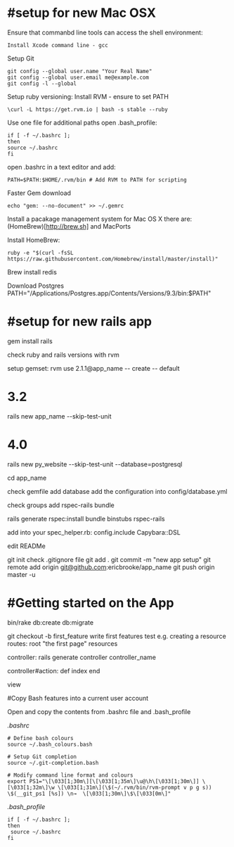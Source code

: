 #setup for new Mac OSX
=====

Ensure that commanbd line tools can access the shell environment:
```
Install Xcode command line - gcc
```

Setup Git
```
git config --global user.name "Your Real Name"
git config --global user.email me@example.com
git config -l --global
```
Setup ruby versioning:
Install RVM - ensure to set PATH

```
\curl -L https://get.rvm.io | bash -s stable --ruby
```
Use one file for additional paths open .bash_profile:
```
if [ -f ~/.bashrc ];
then
source ~/.bashrc
fi
```

open .bashrc in a text editor and add:
```
PATH=$PATH:$HOME/.rvm/bin # Add RVM to PATH for scripting
```

Faster Gem download
```
echo "gem: --no-document" >> ~/.gemrc
```
Install a pacakage management system for Mac OS X there are:
(HomeBrew)[http://brew.sh] and MacPorts

Install HomeBrew:
```
ruby -e "$(curl -fsSL https://raw.githubusercontent.com/Homebrew/install/master/install)"
```

Brew install redis

Download Postgres
PATH="/Applications/Postgres.app/Contents/Versions/9.3/bin:$PATH" 



#setup for new rails app
=====
gem install rails

check ruby and rails versions with rvm

setup gemset:
rvm use 2.1.1@app_name -- create -- default

# 3.2
rails new app_name --skip-test-unit

# 4.0
rails new py_website --skip-test-unit --database=postgresql

cd app_name

check gemfile add database
add the configuration into config/database.yml

check groups
add rspec-rails
bundle

rails generate rspec:install
bundle binstubs rspec-rails

add into your spec_helper.rb:
config.include Capybara::DSL

edit READMe

git init
check .gitignore file
git add .
git commit -m "new app setup"
git remote add origin git@github.com:ericbrooke/app_name
git push origin master -u


#Getting started on the App
======
bin/rake db:create db:migrate

git checkout -b first_feature
write first features test e.g. creating a resource
routes:
root "the first page"
resources

controller:
rails generate controller controller_name

controller#action:
def index
end

view

#Copy Bash features into a current user account

Open and copy the contents from .bashrc file and .bash_profile

*.bashrc*

```
# Define bash colours
source ~/.bash_colours.bash

# Setup Git completion
source ~/.git-completion.bash

# Modify command line format and colours
export PS1="\[\033[1;30m\][\[\033[1;35m\]\u@\h\[\033[1;30m\]] \[\033[1;32m\]\w \[\033[1;31m\](\$(~/.rvm/bin/rvm-prompt v p g s)) \$(__git_ps1 [%s]) \n→  \[\033[1;30m\]\$\[\033[0m\]"
```

*.bash_profile*
```
if [ -f ~/.bashrc ];
then
 source ~/.bashrc
fi
```

